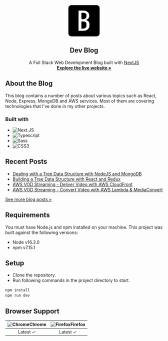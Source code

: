 <div align="center">
  <a href="https://blog.junkukim.com">
    <img src="public/icons/favicon.ico" alt="Logo" width="100" height="100">
  </a>
  <h2 align="center">Dev Blog</h2>
  <p align="center">
    A Full Stack Web Development Blog built with <a href="https://nextjs.org">NextJS</a>
    <br />
    <a href="https://watchtrees.com">
      <strong>Explore the live website »</strong>
    </a>
  </p>
</div>

## About the Blog

This blog contains a number of posts about various topics such as React, Node, Express, MongoDB and AWS services. Most of them are covering technologies that I've done in my other projects.

### Built with

- ![Next.JS](https://img.shields.io/badge/Next.js-000000.svg?&style=for-the-badge&logo=Next.js&logoColor=white)
- ![Typescript](https://img.shields.io/badge/Typescript-3178C6.svg?&style=for-the-badge&logo=Typescript&logoColor=white)
- ![Sass](https://img.shields.io/badge/Sass-CC6699.svg?&style=for-the-badge&logo=Sass&logoColor=white)
- ![CSS3](https://img.shields.io/badge/CSS3-1572B6.svg?&style=for-the-badge&logo=CSS3&logoColor=white)

## Recent Posts

<!-- BLOG-POST-LIST:START -->
- [Dealing with a Tree Data Structure with NodeJS and MongoDB](https://blog.junkukim.com/posts/tree-data-structure-with-nodejs-and-mongodb)
- [Building a Tree Data Structure with React and Redux](https://blog.junkukim.com/posts/tree-data-structure-with-react-and-redux)
- [AWS VOD Streaming - Deliver Video with AWS CloudFront](https://blog.junkukim.com/posts/aws-vod-streaming-deliver)
- [AWS VOD Streaming - Convert Video with AWS Lambda &amp; MediaConvert](https://blog.junkukim.com/posts/aws-vod-streaming-convert)
<!-- BLOG-POST-LIST:END -->

[See more blog posts »](https://blog.junkukim.com)

## Requirements

You must have Node.js and npm installed on your machine. This project was built against the following versions:
 
- Node v16.3.0
- npm v7.15.1

## Setup

- Clone the repository.
- Run following commands in the project directory to start.

```bash
npm install
npm run dev
```

## Browser Support

| ![Chrome](https://cdnjs.cloudflare.com/ajax/libs/browser-logos/72.0.0/chrome/chrome.svg)Chrome | ![Firefox](https://cdnjs.cloudflare.com/ajax/libs/browser-logos/72.0.0/firefox/firefox.svg)Firefox |
| :---------: | :---------: |
| Latest &#10003;| Latest &#10003;